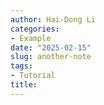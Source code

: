 ```yaml
---
author: Hai-Dong Li
categories:
- Example
date: "2025-02-15"
slug: another-note
tags:
- Tutorial
title: 
---
```


